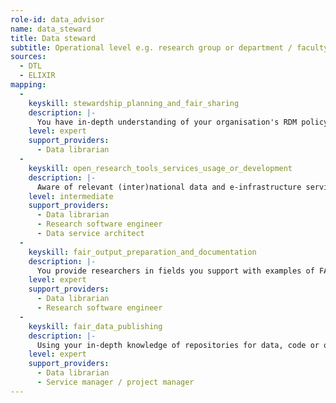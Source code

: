 ```yaml
---
role-id: data_advisor
name: data_steward
title: Data steward
subtitle: Operational level e.g. research group or department / faculty
sources: 
  - DTL
  - ELIXIR
mapping: 
  - 
    keyskill: stewardship_planning_and_fair_sharing
    description: |-
      You have in-depth understanding of your organisation's RDM policy, and of the policies of relevant research funders in relation to planning for FAIR outputs, including Data Management Plans. You have in-depth knowledge of  the legal and ethical frameworks applicable to the research communities you support. You are also familiar with these communities’ research methods, tools, standards and services used locally. You are able to translate this knowledge and understanding into Data Management Plan (DMP) templates for the researchers you support, providing expert advice appropriate to  all career stages. You can articulate how planning benefits the researcher as the ‘first reuser’ of their outputs, and seek help where needed from other professional services.
    level: expert
    support_providers: 
      - Data librarian
  - 
    keyskill: open_research_tools_services_usage_or_development
    description: |-
      Aware of relevant (inter)national data and e-infrastructure services you identify and respond to the needs of researchers and stakeholders in the areas you support for FAIR tools, services or resources. You provide guidance and instruction on discovery, acquisition and (re-)use of data, including local collection and those in the public domain. You ensure these are as open possible to reuse, according to organisational policy and legal obligations. Liaising with relevant professional services, e.g. research software engineers and data service architects, you develop and implement standard solutions for recurring issues and deliver training on their effective application, also ensuring that the organisation’s service management processes are followed.
    level: intermediate
    support_providers: 
      - Data librarian
      - Research software engineer
      - Data service architect
  - 
    keyskill: fair_output_preparation_and_documentation
    description: |-
      You provide researchers in fields you support with examples of FAIR and open data or software that advances research, and describe the relevance of FAIR principles to the norms for validation or reproducibility in their domains. You provide expert advice on making data findable, and on cleaning data to make it actionable and interoperable for reuse. Knowledgeable about ethical and commercial constraints on data access, you liaise with relevant professional services and systems. You provide expert advice on appraising and selecting data of value for reuse, and on good practice in managing software code, including versioning and documentation.
    level: expert
    support_providers: 
      - Data librarian
      - Research software engineer
  - 
    keyskill: fair_data_publishing
    description: |-
      Using your in-depth knowledge of repositories for data, code or other outputs (such as samples or protocols), you direct researchers in your area to these repositories and other services that are a good fit to their domain, the characteristics of their data, and their data management processes. You provide expert advice to researchers in your area on data formats and vocabularies relevant to their research domains, and on the deposition processes of repositories, whether these are locally provided or external. You liaise with relevant professional services to ensure appropriate constraints on how FAIR the research outputs will be, depending e.g. on assessment of ethical impacts, data protection, or licensing and IP rights.
    level: expert
    support_providers: 
      - Data librarian
      - Service manager / project manager
---
```

